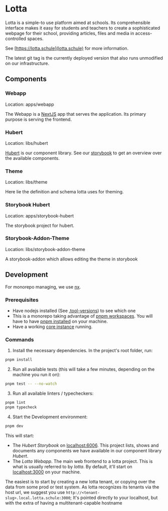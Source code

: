 # Lotta

Lotta is a simple-to use platform aimed at schools.
Its comprehensible interface makes it easy for students and teachers
to create a sophisticated webpage for their school,
providing articles, files and media in access-controlled spaces.

See [https://lotta.schule](lotta.schule) for more information.

The latest git tag is the currently deployed version that also runs
unmodified on our infrastructure.

## Components

### Webapp

Location: apps/webapp

The Webapp is a [NextJS](https://nextjs.org/) app that serves the application.
Its primary purpose is serving the frontend.

### Hubert

Location: libs/hubert

[Hubert](https://www.npmjs.com/package/@lotta-schule/hubert) is our component library.
See our [storybook](https://lotta-schule.github.io/web) to get an overview over the
available components.

### Theme

Location: libs/theme

Here lie the definition and schema lotta uses for theming.

### Storybook Hubert

Location: apps/storybook-hubert

The storybook project for hubert.

### Storybook-Addon-Theme

Location: libs/storybook-addon-theme

A storybook-addon which allows editing the theme in storybook

## Development

For monorepo managing, we use [nx](https://nx.dev/).

### Prerequisites

- Have nodejs installed (See [.tool-versions](.tool-versions)) to see which one
- This is a monorepo taking advantage of [pnpm workspaces](https://pnpm.io/workspaces).
  You will have to have [pnpm installed](https://pnpm.io/installation) on your machine.
- Have a working [core instance](https://github.com/lotta-schule/core) running.

### Commands

1. Install the necessary dependencies. In the project's root folder, run:

```sh
pnpm install
```

2. Run all available tests (this will take a few minutes, depending on the machine you run it on):

```sh
pnpm test -- --no-watch
```

3. Run all available linters / typecheckers:

```sh
pnpm lint
pnpm typecheck
```

4. Start the Development environment:

```sh
pnpm dev
```

This will start:

- The _Hubert Storybook_ on [localhost:6006](http://localhost:6006).
  This project lists, shows and documents any components we have available
  in our component library _Hubert_.
- The _Lotta Webapp_. The main web frontend to a lotta project.
  This is what is usually referred to by _lotta_.
  By default, it'll start on [localhost:3000](http://localhost:3000) on
  your machine.

The easiest is to start by creating a new lotta tenant, or copying over
the data from some prod or test system. As lotta recognizes its tenants
via the host url, we suggest you use `http://<tenant-slug>.local.lotta.schule:3000`;
It's pointed directly to your localhost, but with the extra of having
a multitenant-capable hostname
